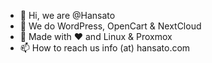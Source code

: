- 👋 Hi, we are @Hansato
- 👀 We do WordPress, OpenCart & NextCloud
- 💞️ Made with ❤️ and Linux & Proxmox
- 📫 How to reach us info (at) hansato.com

<!---
Hansato/Hansato is a ✨ special ✨ repository because its `README.md` (this file) appears on your GitHub profile.
You can click the Preview link to take a look at your changes.
--->
